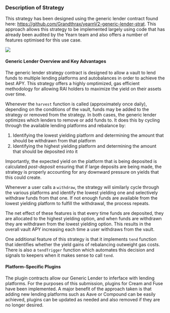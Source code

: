 ### Description of Strategy
This strategy has been designed using the generic lender contract found here: https://github.com/Grandthrax/yearnV2-generic-lender-strat. This approach allows this strategy to be implemented largely using code that has already been audited by the Yearn team and also offers a number of features optimised for this use case.

![](https://i.imgur.com/P0qyI8e.png)

#### Generic Lender Overview and Key Advantages
The generic lender strategy contract is designed to allow a vault to lend funds to multiple lending platforms and autobalances in order to achieve the best APY. This strategy offers a highly omptimized, gas efficient methodology for allowing RAI holders to maximize the yield on their assets over time.

Whenever the `harvest` function is called (approximately once daily), depending on the conditions of the vault, funds may be added to the strategy or removed from the strategy. In both cases, the generic lender optimizes which lenders to remove or add funds to. It does this by cycling through the available lending platforms and rebalance by:
1. Identifying the lowest yielding platform and determining the amount that should be withdrawn from that platform
2. Identifying the highest yielding platform and determining the amount that should be deposited into it

Importantly, the expected yield on the platform that is being deposited is calculated _post-deposit_ ensuring that if large deposits are being made, the strategy is properly accounting for any downward pressure on yields that this could create.

Whenever a user calls a `withdraw`, the strategy will similarly cycle through the various platforms and identify the lowest yielding one and selectively withdraw funds from that one. If not enough funds are available from the lowest yielding platform to fulfill the withdrawal, the process repeats.

The net effect of these features is that every time funds are deposited, they are allocated to the highest yielding option, and when funds are withdrawn they are withdrawn from the lowest yielding option. This results in the overall vault APY increasing each time a user withdraws from the vault.

One additional feature of this strategy is that it  implements `tend` function that identifies whether the yield gains of rebalancing outweight gas costs. There is also a `tendTrigger` function which automates this decision and signals to keepers when it makes sense to call `tend`.



#### Platform-Specific Plugins
The plugin contracts allow our Generic Lender to inferface with lending platforms. For the purposes of this submission, plugins for Cream and Fuse have been implemented. A major benefit of the approach taken is that adding new lending platforms such as Aave or Compound can be easily achieved, plugins can be updated as needed and also removed if they are no longer desired.
